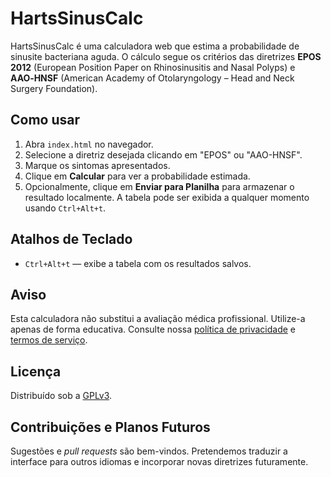 # HartsSinusCalc

HartsSinusCalc é uma calculadora web que estima a probabilidade de sinusite bacteriana aguda. O cálculo segue os critérios das diretrizes **EPOS 2012** (European Position Paper on Rhinosinusitis and Nasal Polyps) e **AAO‑HNSF** (American Academy of Otolaryngology – Head and Neck Surgery Foundation).

## Como usar
1. Abra `index.html` no navegador.
2. Selecione a diretriz desejada clicando em "EPOS" ou "AAO-HNSF".
3. Marque os sintomas apresentados.
4. Clique em **Calcular** para ver a probabilidade estimada.
5. Opcionalmente, clique em **Enviar para Planilha** para armazenar o resultado localmente. A tabela pode ser exibida a qualquer momento usando `Ctrl+Alt+t`.

## Atalhos de Teclado
- `Ctrl+Alt+t` &mdash; exibe a tabela com os resultados salvos.

## Aviso
Esta calculadora não substitui a avaliação médica profissional. Utilize-a apenas de forma educativa. Consulte nossa [política de privacidade](politicapriva.html) e [termos de serviço](termos.html).

## Licença
Distribuído sob a [GPLv3](LICENSE).

## Contribuições e Planos Futuros
Sugestões e *pull requests* são bem-vindos. Pretendemos traduzir a interface para outros idiomas e incorporar novas diretrizes futuramente.
